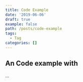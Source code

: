 ```yaml
---
title: Code Example
date: '2019-06-06'
draft: true
example: false
path: /posts/code-example
tags:
  - Tag
categories: []
---
```


## An Code example with
...
